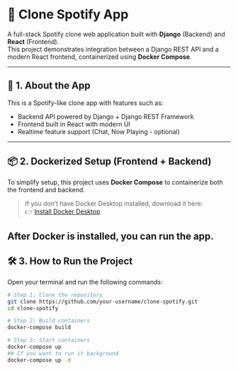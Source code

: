# 🎵 Clone Spotify App

A full-stack Spotify clone web application built with **Django** (Backend) and **React** (Frontend).  
This project demonstrates integration between a Django REST API and a modern React frontend, containerized using **Docker Compose**.

---

## 🚀 1. About the App
This is a Spotify-like clone app with features such as:
- Backend API powered by Django + Django REST Framework
- Frontend built in React with modern UI
- Realtime feature support (Chat, Now Playing - optional)
---

## 📦 2. Dockerized Setup (Frontend + Backend)
To simplify setup, this project uses **Docker Compose** to containerize both the frontend and backend.
> If you don’t have Docker Desktop installed, download it here:  
👉 [Install Docker Desktop](https://www.docker.com/get-started/)

After Docker is installed, you can run the app.
---

## 🛠️ 3. How to Run the Project

Open your terminal and run the following commands:

```bash
# Step 1: Clone the repository
git clone https://github.com/your-username/clone-spotify.git
cd clone-spotify

# Step 2: Build containers
docker-compose build

# Step 3: Start containers
docker-compose up
## If you want to run it background
docker-compose up -d


